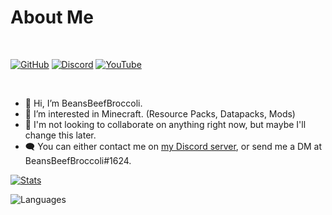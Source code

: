 # About Me

<br>

[![GitHub](https://img.shields.io/github/followers/BeansBeefBroccoli)](https://github.com/BeansBeefBroccoli?tab=followers)
[![Discord](https://img.shields.io/discord/862005828219174913?label=discord)](https://discord.gg/4yfdME5QjC)
[![YouTube](https://img.shields.io/youtube/channel/subscribers/UCIAsZd7B2snEfZPeIsapzhw?style=flat)](https://youtube.com/channel/UCIAsZd7B2snEfZPeIsapzhw)

<br>

- :wave: Hi, I’m BeansBeefBroccoli.
- :eyes: I’m interested in Minecraft. (Resource Packs, Datapacks, Mods)
- :busts_in_silhouette: I'm not looking to collaborate on anything right now, but maybe I'll change this later.
- :left_speech_bubble: You can either contact me on [my Discord server](https://discord.com/invite/4yfdME5QjC), or send me a DM at BeansBeefBroccoli#1624.

[![Stats](https://github-readme-stats.vercel.app/api?username=BeansBeefBroccoli&show_icons=true&theme=dark)](https://github.com/BeansBeefBroccoli)

![Languages](https://github-readme-stats.vercel.app/api/top-langs/?username=BeansBeefBroccoli&layout=compact&theme=dark)
